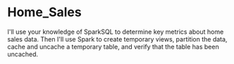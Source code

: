 # Home_Sales
I'll use your knowledge of SparkSQL to determine key metrics about home sales data. Then I'll use Spark to create temporary views, partition the data, cache and uncache a temporary table, and verify that the table has been uncached.
